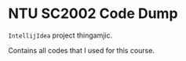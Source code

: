 # NTU SC2002 Code Dump

`IntellijIdea` project thingamjic.

Contains all codes that I used for this course.